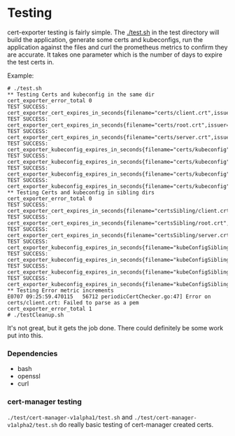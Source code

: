 # Testing

cert-exporter testing is fairly simple.  The [./test.sh](../test/files/test.sh) in the test directory will build the application, generate some certs and kubeconfigs, run the application against the files and curl the prometheus metrics to confirm they are accurate.  It takes one parameter which is the number of days to expire the test certs in.

Example:

```
# ./test.sh
** Testing Certs and kubeconfig in the same dir
cert_exporter_error_total 0
TEST SUCCESS: cert_exporter_cert_expires_in_seconds{filename="certs/client.crt",issuer="root",nodename="master0"}
TEST SUCCESS: cert_exporter_cert_expires_in_seconds{filename="certs/root.crt",issuer="root",nodename="master0"}
TEST SUCCESS: cert_exporter_cert_expires_in_seconds{filename="certs/server.crt",issuer="root",nodename="master0"}
TEST SUCCESS: cert_exporter_kubeconfig_expires_in_seconds{filename="certs/kubeconfig",name="cluster1",nodename="master0",type="cluster"}
TEST SUCCESS: cert_exporter_kubeconfig_expires_in_seconds{filename="certs/kubeconfig",name="cluster2",nodename="master0",type="cluster"}
TEST SUCCESS: cert_exporter_kubeconfig_expires_in_seconds{filename="certs/kubeconfig",name="user1",nodename="master0",type="user"}
TEST SUCCESS: cert_exporter_kubeconfig_expires_in_seconds{filename="certs/kubeconfig",name="user2",nodename="master0",type="user"}
** Testing Certs and kubeconfig in sibling dirs
cert_exporter_error_total 0
TEST SUCCESS: cert_exporter_cert_expires_in_seconds{filename="certsSibling/client.crt",issuer="root",nodename="master0"}
TEST SUCCESS: cert_exporter_cert_expires_in_seconds{filename="certsSibling/root.crt",issuer="root",nodename="master0"}
TEST SUCCESS: cert_exporter_cert_expires_in_seconds{filename="certsSibling/server.crt",issuer="root",nodename="master0"}
TEST SUCCESS: cert_exporter_kubeconfig_expires_in_seconds{filename="kubeConfigSibling/kubeconfig",name="cluster1",nodename="master0",type="cluster"}
TEST SUCCESS: cert_exporter_kubeconfig_expires_in_seconds{filename="kubeConfigSibling/kubeconfig",name="cluster2",nodename="master0",type="cluster"}
TEST SUCCESS: cert_exporter_kubeconfig_expires_in_seconds{filename="kubeConfigSibling/kubeconfig",name="user1",nodename="master0",type="user"}
TEST SUCCESS: cert_exporter_kubeconfig_expires_in_seconds{filename="kubeConfigSibling/kubeconfig",name="user2",nodename="master0",type="user"}
** Testing Error metric increments
E0707 09:25:59.470115   56712 periodicCertChecker.go:47] Error on certs/client.crt: Failed to parse as a pem
cert_exporter_error_total 1
# ./testCleanup.sh
```

It's not great, but it gets the job done.  There could definitely be some work put into this.

### Dependencies

- bash
- openssl
- curl

### cert-manager testing

`./test/cert-manager-v1alpha1/test.sh` and `./test/cert-manager-v1alpha2/test.sh` do really basic testing of cert-manager created certs.
